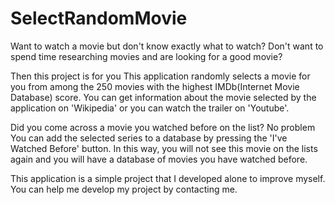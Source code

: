 # SelectRandomMovie
Want to watch a movie but don't know exactly what to watch?
Don't want to spend time researching movies and are looking for a good movie?

Then this project is for you
This application randomly selects a movie for you from among the 250 movies with the highest IMDb(Internet Movie Database) score.
You can get information about the movie selected by the application on 'Wikipedia' or you can watch the trailer on 'Youtube'.

Did you come across a movie you watched before on the list? No problem
You can add the selected series to a database by pressing the 'I've Watched Before' button. In this way, you will not see this movie on the lists again and you will have a database of movies you have watched before.

This application is a simple project that I developed alone to improve myself. You can help me develop my project by contacting me.
